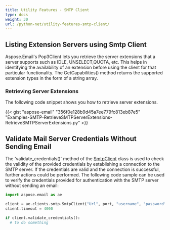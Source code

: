```yaml
---
title: Utility Features - SMTP Client
type: docs
weight: 30
url: /python-net/utility-features-smtp-client/
---
```



## **Listing Extension Servers using Smtp Client**
Aspose.Email's Pop3Client lets you retrieve the server extensions that a server supports such as IDLE, UNSELECT,QUOTA, etc. This helps in identifying the availability of an extension before using the client for that particular functionality. The GetCapabilities() method returns the supported extension types in the form of a string array.
### **Retrieving Server Extensions**
The following code snippet shows you how to retrieve server extensions.



{{< gist "aspose-email" "356f0e128b9d45a7ee779fc813eb87e5" "Examples-SMTP-RetrieveSMTPServerExtensions-RetrieveSMTPServerExtensions.py" >}}

## **Validate Mail Server Credentials Without Sending Email**

The 'validate_credentials()' method of the [SmtpClient](https://reference.aspose.com/email/python-net/aspose.email.clients.smtp/smtpclient/#smtpclient-class) class is used to check the validity of the provided credentials by establishing a connection to the SMTP server. If the credentials are valid and the connection is successful, further actions could be performed. The following code sample can be used to verify the credentials provided for authentication with the SMTP server without sending an email:

```py
import aspose.email as ae

client = ae.clients.smtp.SmtpClient("Url", port, "username", "password", ae.clients.SecurityOptions.AUTO)
client.timeout = 4000

if client.validate_credentials():
  # to do something
```
